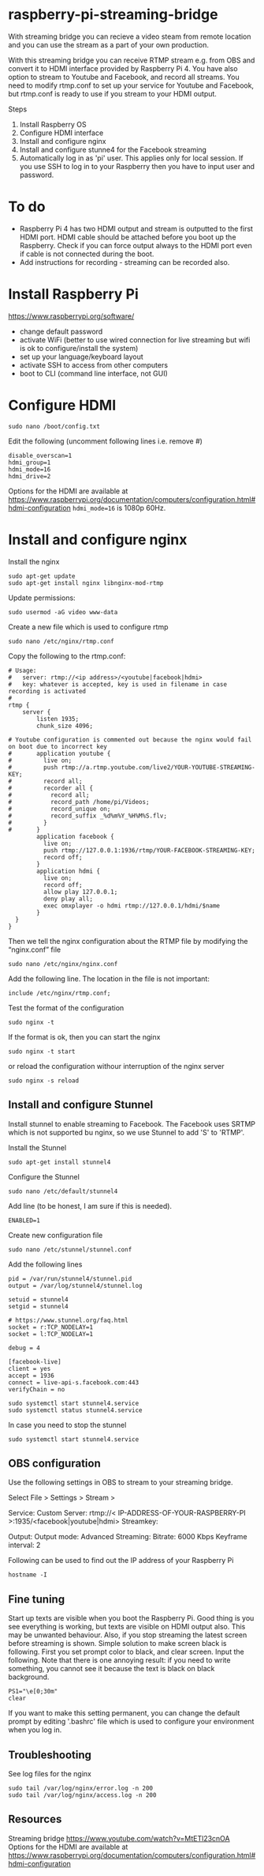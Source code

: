# raspberry-pi-streaming-bridge

With streaming bridge you can recieve a video steam from remote location and you can use the stream as a part of your own production.

With this streaming bridge you can receive RTMP stream e.g. from OBS and convert it to HDMI interface provided by Raspberry Pi 4. You have also option to stream to Youtube and Facebook, and record all streams. You need to modify rtmp.conf to set up your service for Youtube and Facebook, but rtmp.conf is ready to use if you stream to your HDMI output.

Steps
1. Install Raspberry OS
2. Configure HDMI interface
3. Install and configure nginx
4. Install and configure stunne4 for the Facebook streaming
5. Automatically log in as 'pi' user. This applies only for local session. If you use SSH to log in to your Raspberry then you have to input user and password.

# To do

- Raspberry Pi 4 has two HDMI output and stream is outputted to the first HDMI port. HDMI cable should be attached before you boot up the Raspberry. Check if you can force output always to the HDMI port even if cable is not connected during the boot.
- Add instructions for recording - streaming can be recorded also.

# Install Raspberry Pi

https://www.raspberrypi.org/software/

- change default password
- activate WiFi (better to use wired connection for live streaming but wifi is ok to configure/install the system)
- set up your language/keyboard layout
- activate SSH to access from other computers
- boot to CLI (command line interface, not GUI)

# Configure HDMI

```
sudo nano /boot/config.txt
```
Edit the following (uncomment following lines i.e. remove #)
```
disable_overscan=1
hdmi_group=1
hdmi_mode=16
hdmi_drive=2
```
Options for the HDMI are available at https://www.raspberrypi.org/documentation/computers/configuration.html#hdmi-configuration
`hdmi_mode=16` is 1080p 60Hz.

# Install and configure nginx

Install the nginx
```
sudo apt-get update
sudo apt-get install nginx libnginx-mod-rtmp
```

Update permissions:
```
sudo usermod -aG video www-data
```
Create a new file which is used to configure rtmp
```
sudo nano /etc/nginx/rtmp.conf
```
Copy the following to the rtmp.conf:
```
# Usage:
#   server: rtmp://<ip address>/<youtube|facebook|hdmi>
#   key: whatever is accepted, key is used in filename in case recording is activated 
#
rtmp {
    server {
        listen 1935;
        chunk_size 4096;
        
# Youtube configuration is commented out because the nginx would fail on boot due to incorrect key 
#       application youtube {
#         live on;
#         push rtmp://a.rtmp.youtube.com/live2/YOUR-YOUTUBE-STREAMING-KEY;
#         record all;
#         recorder all {
#           record all;
#           record_path /home/pi/Videos;
#           record_unique on;
#           record_suffix _%d%m%Y_%H%M%S.flv;
#         }
#       }
        application facebook {
          live on;
          push rtmp://127.0.0.1:1936/rtmp/YOUR-FACEBOOK-STREAMING-KEY;
          record off;
        }
        application hdmi {
          live on;
          record off;   
          allow play 127.0.0.1;
          deny play all;
          exec omxplayer -o hdmi rtmp://127.0.0.1/hdmi/$name
        }
  }
}
```
Then we tell the nginx configuration about the RTMP file by modifying the “nginx.conf” file
```
sudo nano /etc/nginx/nginx.conf
```
Add the following line. The location in the file is not important:
```
include /etc/nginx/rtmp.conf;
```
Test the format of the configuration
```
sudo nginx -t 
```
If the format is ok, then you can start the nginx
```
sudo nginx -t start
```
or reload the configuration withour interruption of the nginx server
```
sudo nginx -s reload 
```

## Install and configure Stunnel

Install stunnel to enable streaming to Facebook. The Facebook uses SRTMP which is not supported bu nginx, so we use Stunnel to add 'S' to 'RTMP'.

Install the Stunnel
```
sudo apt-get install stunnel4
```

Configure the Stunnel
```
sudo nano /etc/default/stunnel4
```

Add line (to be honest, I am sure if this is needed).
```
ENABLED=1
```

Create new configuration file 
```
sudo nano /etc/stunnel/stunnel.conf
```

Add the following lines
```
pid = /var/run/stunnel4/stunnel.pid
output = /var/log/stunnel4/stunnel.log

setuid = stunnel4
setgid = stunnel4

# https://www.stunnel.org/faq.html
socket = r:TCP_NODELAY=1
socket = l:TCP_NODELAY=1

debug = 4

[facebook-live]
client = yes
accept = 1936
connect = live-api-s.facebook.com:443
verifyChain = no
```

```
sudo systemctl start stunnel4.service
sudo systemctl status stunnel4.service
```

In case you need to stop the stunnel
```
sudo systemctl start stunnel4.service
```

## OBS configuration

Use the following settings in OBS to stream to your streaming bridge.


Select File > Settings > Stream > 

Service: Custom
Server: rtmp://< IP-ADDRESS-OF-YOUR-RASPBERRY-PI >:1935/<facebook|youtube|hdmi>
Streamkey: <anykey>

Output: 
  Output mode: Advanced
        Streaming: 
            Bitrate: 6000 Kbps
            Keyframe interval: 2

Following can be used to find out the IP address of your Raspberry Pi
```
hostname -I
```
    
## Fine tuning

Start up texts are visible when you boot the Raspberry Pi. Good thing is you see everything is working, but texts are visible on HDMI output also. This may be unwanted behaviour. Also, if you stop streaming the latest screen before streaming is shown. Simple solution to make screen black is following. First you set prompt color to black, and clear screen. Input the following. Note that there is one annoying result: if you need to write something, you cannot see it because the text is black on black background. 

```
PS1="\e[0;30m"
clear
```
If you want to make this setting permanent, you can change the default prompt by editing '.bashrc' file which is used to configure your environment when you log in.
    
## Troubleshooting

See log files for the nginx
```
sudo tail /var/log/nginx/error.log -n 200
sudo tail /var/log/nginx/access.log -n 200
``` 
    
 
## Resources
Streaming bridge  https://www.youtube.com/watch?v=MtETl23cnOA
Options for the HDMI are available at https://www.raspberrypi.org/documentation/computers/configuration.html#hdmi-configuration

